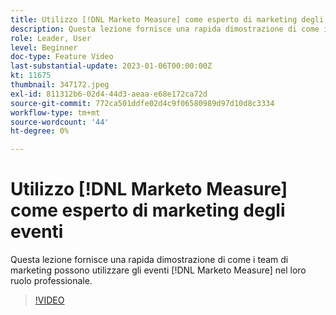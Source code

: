 ```yaml
---
title: Utilizzo [!DNL Marketo Measure] come esperto di marketing degli eventi
description: Questa lezione fornisce una rapida dimostrazione di come i team di marketing possono utilizzare gli eventi [!DNL Marketo Measure] nel loro ruolo professionale.
role: Leader, User
level: Beginner
doc-type: Feature Video
last-substantial-update: 2023-01-06T00:00:00Z
kt: 11675
thumbnail: 347172.jpeg
exl-id: 811312b6-02d4-44d3-aeaa-e68e172ca72d
source-git-commit: 772ca501ddfe02d4c9f06580989d97d10d8c3334
workflow-type: tm+mt
source-wordcount: '44'
ht-degree: 0%

---
```


# Utilizzo [!DNL Marketo Measure] come esperto di marketing degli eventi

Questa lezione fornisce una rapida dimostrazione di come i team di marketing possono utilizzare gli eventi [!DNL Marketo Measure] nel loro ruolo professionale.

>[!VIDEO](https://video.tv.adobe.com/v/347172/?quality=12&learn=on)
